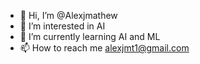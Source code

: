 - 👋 Hi, I’m @Alexjmathew
- 👀 I’m interested in AI
- 🌱 I’m currently learning  AI and ML
- 📫 How to reach me alexjmt1@gmail.com


<!---
Alexjmathew/Alexjmathew is a ✨ special ✨ repository because its `README.md` (this file) appears on your GitHub profile.
You can click the Preview link to take a look at your changes.
--->
